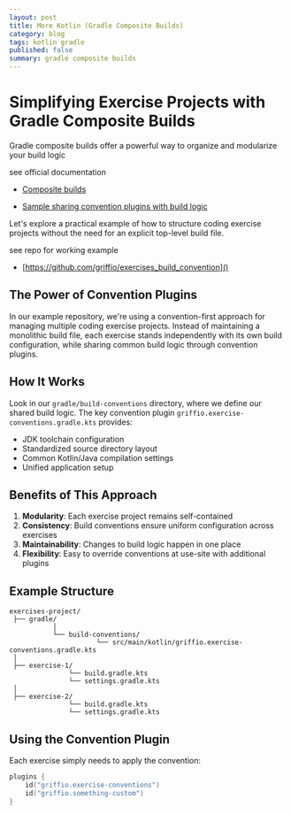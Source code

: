 ```yaml
---
layout: post
title: More Kotlin (Gradle Composite Builds)
category: blog
tags: kotlin gradle 
published: false
summary: gradle composite builds
---
```


# Simplifying Exercise Projects with Gradle Composite Builds

Gradle composite builds offer a powerful way to organize and modularize your build logic 

see official documentation

* [Composite builds](https://docs.gradle.org/current/userguide/composite_builds.html)

* [Sample sharing convention plugins with build logic](https://docs.gradle.org/current/samples/sample_sharing_convention_plugins_with_build_logic.html)

Let's explore a practical example of how to structure coding exercise projects without the need for an explicit top-level build file.

see repo for working example

* [https://github.com/griffio/exercises_build_convention]()

## The Power of Convention Plugins

In our example repository, we're using a convention-first approach for managing multiple coding exercise projects.
Instead of maintaining a monolithic build file, each exercise stands independently with its own build configuration, while sharing common build logic through convention plugins.

## How It Works

Look in our `gradle/build-conventions` directory, where we define our shared build logic. The key convention plugin `griffio.exercise-conventions.gradle.kts` provides:

- JDK toolchain configuration
- Standardized source directory layout
- Common Kotlin/Java compilation settings
- Unified application setup

## Benefits of This Approach

1. **Modularity**: Each exercise project remains self-contained
2. **Consistency**: Build conventions ensure uniform configuration across exercises
3. **Maintainability**: Changes to build logic happen in one place
4. **Flexibility**: Easy to override conventions at use-site with additional plugins

## Example Structure

```
exercises-project/
 ├── gradle/
           │
           └── build-conventions/
                      └── src/main/kotlin/griffio.exercise-conventions.gradle.kts
 │
 ├── exercise-1/
               └── build.gradle.kts
               └── settings.gradle.kts
 │
 ├── exercise-2/
               └── build.gradle.kts
               └── settings.gradle.kts
```

## Using the Convention Plugin

Each exercise simply needs to apply the convention:

```kotlin
plugins {
    id("griffio.exercise-conventions")
    id("griffio.something-custom")
}
```
